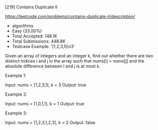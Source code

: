 [219] Contains Duplicate II  

https://leetcode.com/problems/contains-duplicate-ii/description/

* algorithms
* Easy (33.00%)
* Total Accepted:    148.1K
* Total Submissions: 448.8K
* Testcase Example:  '[1,2,3,1]\n3'

Given an array of integers and an integer k, find out whether there are two distinct indices i and j in the array such that nums[i] = nums[j] and the absolute difference between i and j is at most k.


Example 1:


Input: nums = [1,2,3,1], k = 3
Output: true



Example 2:


Input: nums = [1,0,1,1], k = 1
Output: true



Example 3:


Input: nums = [1,2,3,1,2,3], k = 2
Output: false





